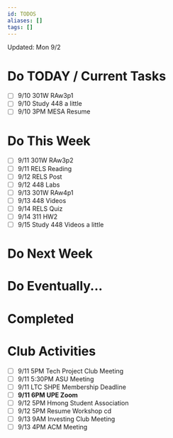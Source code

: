 ```yaml
---
id: TODOS
aliases: []
tags: []
---
```


Updated: Mon 9/2

# Do TODAY / Current Tasks
- [ ] 9/10 301W RAw3p1
- [ ] 9/10 Study 448 a little
- [ ] 9/10 3PM MESA Resume

# Do This Week
- [ ] 9/11 301W RAw3p2
- [ ] 9/11 RELS Reading
- [ ] 9/12 RELS Post
- [ ] 9/12 448 Labs
- [ ] 9/13 301W RAw4p1
- [ ] 9/13 448 Videos
- [ ] 9/14 RELS Quiz
- [ ] 9/14 311 HW2
- [ ] 9/15 Study 448 Videos a little

# Do Next Week

# Do Eventually...

# Completed

# Club Activities
- [ ] 9/11 5PM Tech Project Club Meeting
- [ ] 9/11 5:30PM ASU Meeting
- [ ] 9/11 LTC SHPE Membership Deadline
- [ ] **9/11 6PM UPE Zoom**
- [ ] 9/12 5PM Hmong Student Association
- [ ] 9/12 5PM Resume Workshop cd
- [ ] 9/13 9AM Investing Club Meeting
- [ ] 9/13 4PM ACM Meeting
